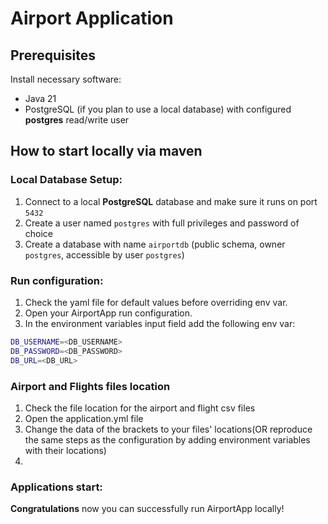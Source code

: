 Airport Application
======

Prerequisites
----

Install necessary software:

* Java 21
* PostgreSQL (if you plan to use a local database) with configured **postgres** read/write user

## How to start locally via maven

### Local Database Setup:
1. Connect to a local **PostgreSQL** database and make sure it runs on port `5432`
2. Create a user named `postgres` with full privileges and password of choice
3. Create a database with name `airportdb` (public schema, owner `postgres`, accessible by user `postgres`)


### Run configuration:
1. Check the yaml file for default values before overriding env var.
2. Open your AirportApp run configuration.
3. In the environment variables input field add the following env var:
```bash
DB_USERNAME=<DB_USERNAME>
DB_PASSWORD=<DB_PASSWORD>
DB_URL=<DB_URL>

```
### Airport and Flights files location
1. Check the file location for the airport and flight csv files
2. Open the application.yml file
3. Change the data of the brackets to your files' locations(OR reproduce the same steps as the 
configuration by adding environment variables with their locations)
4. 
### Applications start:
**Congratulations** now you can successfully run AirportApp locally!